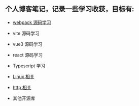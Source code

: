 ## 个人博客笔记，记录一些学习收获，目标有:

- [webpack 源码学习](./webpack/index.md)

- vite 源码学习

- vue3 源码学习

- react 源码学习

- Typescript 学习

- [Linux 相关](./linux/index.md)

- [http 相关](./http/index.md)

- 其他开源库
